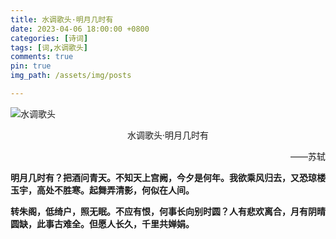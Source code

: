 ```yaml
---
title: 水调歌头·明月几时有
date: 2023-04-06 18:00:00 +0800
categories: [诗词]
tags: [词,水调歌头]
comments: true
pin: true
img_path: /assets/img/posts

---
```


![水调歌头](水调歌头.jpg)

<p align="center">水调歌头·明月几时有 </p>

<p align="right"> ——苏轼 </p>

**明月几时有？把酒问青天。不知天上宫阙，今夕是何年。我欲乘风归去，又恐琼楼玉宇，高处不胜寒。起舞弄清影，何似在人间。**



**转朱阁，低绮户，照无眠。不应有恨，何事长向别时圆？人有悲欢离合，月有阴晴圆缺，此事古难全。但愿人长久，千里共婵娟。**
